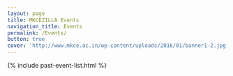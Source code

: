 ```yaml
---
layout: page
title: MKCEZILLA Events
navigation_title: Events
permalink: /Events/
button: true
cover: 'http://www.mkce.ac.in/wp-content/uploads/2016/01/banner1-2.jpg'
---
```


{% include past-event-list.html %}
